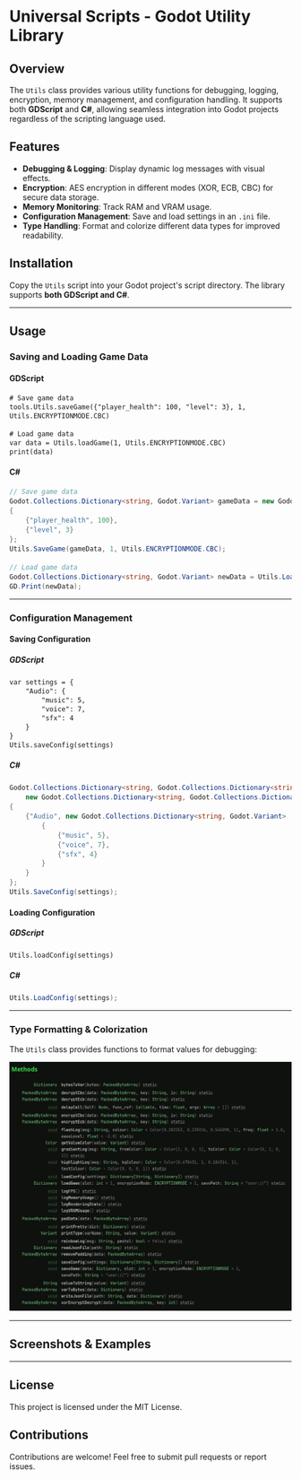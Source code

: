 # Universal Scripts - Godot Utility Library

## Overview
The `Utils` class provides various utility functions for debugging, logging, encryption, memory management, and configuration handling. It supports both **GDScript** and **C#**, allowing seamless integration into Godot projects regardless of the scripting language used.

## Features
- **Debugging & Logging**: Display dynamic log messages with visual effects.
- **Encryption**: AES encryption in different modes (XOR, ECB, CBC) for secure data storage.
- **Memory Monitoring**: Track RAM and VRAM usage.
- **Configuration Management**: Save and load settings in an `.ini` file.
- **Type Handling**: Format and colorize different data types for improved readability.

## Installation
Copy the `Utils` script into your Godot project's script directory. The library supports **both GDScript and C#**.

---

## Usage

### **Saving and Loading Game Data**

#### **GDScript**
```gdscript
# Save game data
tools.Utils.saveGame({"player_health": 100, "level": 3}, 1, Utils.ENCRYPTIONMODE.CBC)

# Load game data
var data = Utils.loadGame(1, Utils.ENCRYPTIONMODE.CBC)
print(data)
```

#### **C#**
```csharp
// Save game data
Godot.Collections.Dictionary<string, Godot.Variant> gameData = new Godot.Collections.Dictionary<string, Godot.Variant>
{
    {"player_health", 100},
    {"level", 3}
};
Utils.SaveGame(gameData, 1, Utils.ENCRYPTIONMODE.CBC);

// Load game data
Godot.Collections.Dictionary<string, Godot.Variant> newData = Utils.LoadGame(1, Utils.ENCRYPTIONMODE.CBC);
GD.Print(newData);
```

---

### **Configuration Management**

#### **Saving Configuration**
##### **GDScript**
```gdscript
var settings = {
    "Audio": {
        "music": 5,
        "voice": 7,
        "sfx": 4
    }
}
Utils.saveConfig(settings)
```

##### **C#**
```csharp
Godot.Collections.Dictionary<string, Godot.Collections.Dictionary<string, Godot.Variant>> settings = 
    new Godot.Collections.Dictionary<string, Godot.Collections.Dictionary<string, Godot.Variant>>
{
    {"Audio", new Godot.Collections.Dictionary<string, Godot.Variant>
        {
            {"music", 5},
            {"voice", 7},
            {"sfx", 4}
        }
    }
};
Utils.SaveConfig(settings);
```

#### **Loading Configuration**
##### **GDScript**
```gdscript
Utils.loadConfig(settings)
```
##### **C#**
```csharp
Utils.LoadConfig(settings);
```

---

### **Type Formatting & Colorization**
The `Utils` class provides functions to format values for debugging:

![Available Functions](Assets/FunctionList.png)

---

## **Screenshots & Examples**

---

## License
This project is licensed under the MIT License.

## Contributions
Contributions are welcome! Feel free to submit pull requests or report issues.

